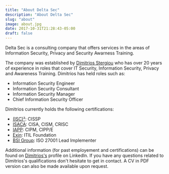 ```yaml
---
title: "About Delta Sec"
description: "About Delta Sec"
slug: "about"
image: about.jpg
date: 2017-10-31T21:28:43-05:00
draft: false
---
```


Delta Sec is a consulting company that offers services in the areas of Information Security, Privacy and Security Awarness Training. 

The company was established by [Dimitrios Stergiou](https://www.linkedin.com/in/dstergiou/) who has over 20 years of experience in roles that cover IT Security, Information Security, Privacy and Awareness Training. Dimitrios has held roles such as:

* Information Security Engineer
* Information Security Consultant
* Information Security Manager
* Chief Information Security Officer

Dimitrios currently holds the following certifications:

* [(ISC)²](https://www.isc2.org): CISSP
* [ISACA](https://www.isaca.org): CISA, CISM, CRISC
* [IAPP](https://iapp.org/): CIPM, CIPP/E
* [Exin](https://www.exin.com/): ITIL Foundation
* [BSI Group](https://www.bsigroup.com/): ISO 27001 Lead Implementer

Additional information (for past employement and certifications) can be found on [Dimitrios's](https://www.linkedin.com/in/dstergiou/) profile on LinkedIn. If you have any questions related to Dimitrios's qualifications don't hesitate to get in contact. A CV in PDF version can also be made available upon request.

